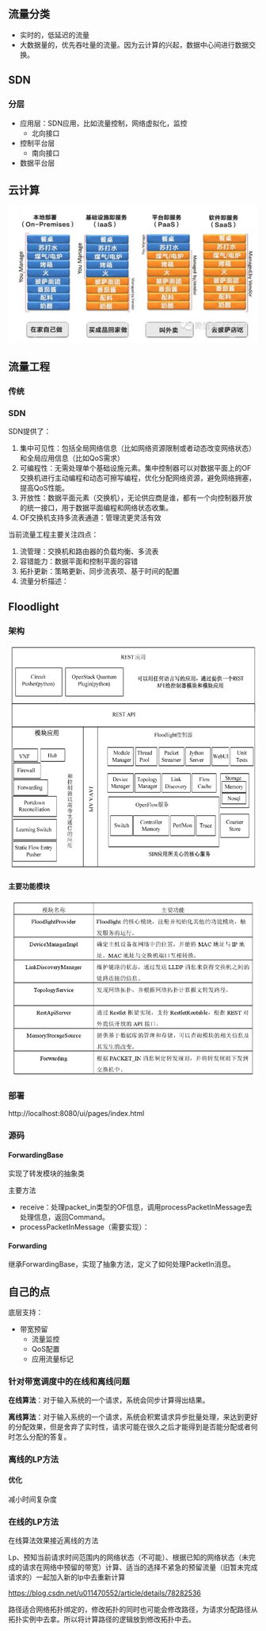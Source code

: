 

## 流量分类

- 实时的，低延迟的流量
- 大数据量的，优先吞吐量的流量。因为云计算的兴起，数据中心间进行数据交换。



## SDN



### 分层

- 应用层：SDN应用，比如流量控制，网络虚拟化，监控
  - 北向接口
- 控制平台层
  - 南向接口
- 数据平台层



## 云计算

![image-20201119092858430](SDN网络中的流量控制概论.assets/image-20201119092858430.png)





## 流量工程

### 传统



### SDN

SDN提供了：

1. 集中可见性：包括全局网络信息（比如网络资源限制或者动态改变网络状态）和全局应用信息（比如QoS需求）
2. 可编程性：无需处理单个基础设施元素。集中控制器可以对数据平面上的OF交换机进行主动编程和动态可擦写编程，优化分配网络资源，避免网络拥塞，提高QoS性能。
3. 开放性：数据平面元素（交换机），无论供应商是谁，都有一个向控制器开放的统一接口，用于数据平面编程和网络状态收集。
4. OF交换机支持多流表通道：管理流更灵活有效



当前流量工程主要关注四点：

1. 流管理：交换机和路由器的负载均衡、多流表
2. 容错能力：数据平面和控制平面的容错
3. 拓扑更新：策略更新、同步流表项、基于时间的配置
4. 流量分析描述：





## Floodlight

### 架构

![image-20201118200641687](SDN网络中的流量控制概论.assets/image-20201118200641687.png)



#### 主要功能模块

![image-20201118200716180](SDN网络中的流量控制概论.assets/image-20201118200716180.png)







### 部署







http://localhost:8080/ui/pages/index.html





### 源码

#### ForwardingBase

实现了转发模块的抽象类

主要方法

- receive：处理packet_in类型的OF信息，调用processPacketInMessage去处理信息，返回Command。
- processPacketInMessage（需要实现）：



#### Forwarding

继承ForwardingBase，实现了抽象方法，定义了如何处理PacketIn消息。



## 自己的点

底层支持：

- 带宽预留
  - 流量监控
  - QoS配置
  - 应用流量标记







### 针对带宽调度中的在线和离线问题

**在线算法**：对于输入系统的一个请求，系统会同步计算得出结果。

**离线算法**：对于输入系统的一个请求，系统会积累请求异步批量处理，来达到更好的分配效果，但是舍弃了实时性，请求可能在很久之后才能得到是否能分配或者何时怎么分配的答复。

 

### 离线的LP方法



#### 优化

减小时间复杂度



### 在线的LP方法





在线算法效果接近离线的方法

Lp、预知当前请求时间范围内的网络状态（不可能）、根据已知的网络状态（未完成的请求在网络中预留的带宽）计算、适当的选择不紧急的预留流量（旧暂未完成请求的）一起加入新的lp中去重新计算



https://blog.csdn.net/u011470552/article/details/78282536

 

路径适合网络拓扑绑定的，修改拓扑的同时也可能会修改路径，为请求分配路径从拓扑实例中去拿。所以将计算路径的逻辑放到修改拓扑中去。









